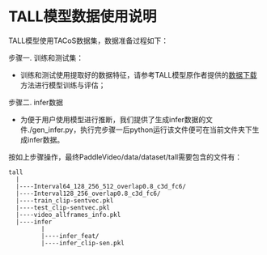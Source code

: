 # TALL模型数据使用说明

TALL模型使用TACoS数据集，数据准备过程如下：

步骤一. 训练和测试集：

- 训练和测试使用提取好的数据特征，请参考TALL模型原作者提供的[数据下载](https://github.com/jiyanggao/TALL)方法进行模型训练与评估；

步骤二. infer数据

- 为便于用户使用模型进行推断，我们提供了生成infer数据的文件./gen\_infer.py，执行完步骤一后python运行该文件便可在当前文件夹下生成infer数据。

按如上步骤操作，最终PaddleVideo/data/dataset/tall需要包含的文件有：

```
tall
  |
  |----Interval64_128_256_512_overlap0.8_c3d_fc6/
  |----Interval128_256_overlap0.8_c3d_fc6/
  |----train_clip-sentvec.pkl
  |----test_clip-sentvec.pkl
  |----video_allframes_info.pkl
  |----infer
         |
         |----infer_feat/
         |----infer_clip-sen.pkl
```
